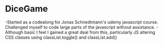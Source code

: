 # DiceGame

-Started as a codealong for Jonas Schnedtmann's udemy javascript course.  Challenged myself to code large parts of the javascript without assistance.
-Although basic I feel I gained a great deal from this, particularly JS altering CSS classes using classList.toggle() and classList.add()
